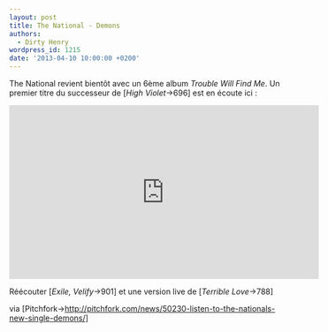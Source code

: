 ```yaml
---
layout: post
title: The National - Demons
authors:
  - Dirty Henry
wordpress_id: 1215
date: '2013-04-10 10:00:00 +0200'
---
```

The National revient bientôt avec un 6ème album *Trouble Will Find Me*. Un premier titre du successeur de [*High Violet*->696] est en écoute ici :

<iframe width="560" height="315" src="http://www.youtube.com/embed/N527oBKIPMc" frameborder="0" allowfullscreen></iframe>

Réécouter [*Exile, Velify*->901] et une version live de [*Terrible Love*->788]

via [Pitchfork->http://pitchfork.com/news/50230-listen-to-the-nationals-new-single-demons/]
